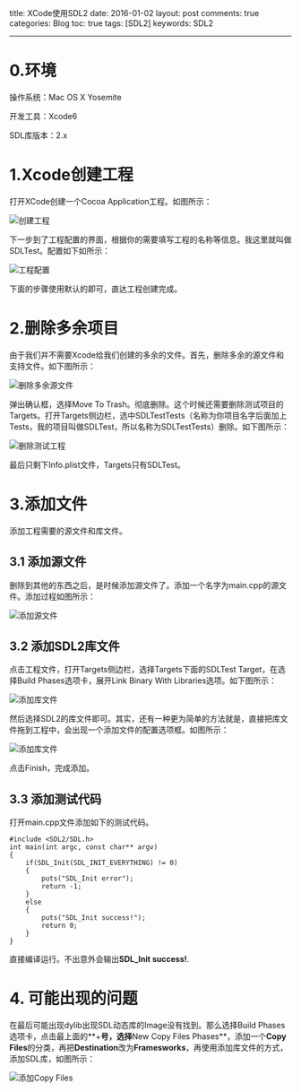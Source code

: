 title: XCode使用SDL2
date: 2016-01-02
layout: post
comments: true
categories: Blog
toc: true 
tags: [SDL2]
keywords: SDL2

---

# 0.环境
操作系统：Mac OS X Yosemite

开发工具：Xcode6

SDL库版本：2.x


# 1.Xcode创建工程
打开XCode创建一个Cocoa Application工程。如图所示：

![创建工程](/images/sdl2_on_mac/sdltest_new_project.png)

<!--more-->

下一步到了工程配置的界面，根据你的需要填写工程的名称等信息。我这里就叫做SDLTest。配置如下如所示：

![工程配置](/images/sdl2_on_mac/sdltest_project_config.png)

下面的步骤使用默认的即可，直达工程创建完成。


# 2.删除多余项目
由于我们并不需要Xcode给我们创建的多余的文件。首先，删除多余的源文件和支持文件。如下图所示：

![删除多余源文件](/images/sdl2_on_mac/sdltest_delete_source.png)

弹出确认框，选择Move To Trash。彻底删除。这个时候还需要删除测试项目的Targets。打开Targets侧边栏，选中SDLTestTests（名称为你项目名字后面加上Tests，我的项目叫做SDLTest，所以名称为SDLTestTests）删除。如下图所示：

![删除测试工程](/images/sdl2_on_mac/sdltest_delete_test_target.png)

最后只剩下Info.plist文件，Targets只有SDLTest。


# 3.添加文件
添加工程需要的源文件和库文件。

## 3.1 添加源文件
删除到其他的东西之后，是时候添加源文件了。添加一个名字为main.cpp的源文件。添加过程如图所示：

![添加源文件](/images/sdl2_on_mac/sdltest_add_source.png)


## 3.2 添加SDL2库文件
点击工程文件，打开Targets侧边栏，选择Targets下面的SDLTest Target，在选择Build Phases选项卡，展开Link Binary With Libraries选项。如下图所示：

![添加库文件](/images/sdl2_on_mac/sdltest_add_lib1.png)

然后选择SDL2的库文件即可。其实，还有一种更为简单的方法就是，直接把库文件拖到工程中，会出现一个添加文件的配置选项框。如图所示：

![添加库文件](/images/sdl2_on_mac/sdltest_drag_lib.png)

点击Finish，完成添加。

## 3.3 添加测试代码
打开main.cpp文件添加如下的测试代码。

```
#include <SDL2/SDL.h>
int main(int argc, const char** argv)
{
    if(SDL_Init(SDL_INIT_EVERYTHING) != 0)
    {
        puts("SDL_Init error");
        return -1;
    }
    else
    {
        puts("SDL_Init success!");
        return 0;
    }
}
```

直接编译运行。不出意外会输出**SDL_Init success!**. 


# 4. 可能出现的问题
在最后可能出现dylib出现SDL动态库的Image没有找到。那么选择Build Phases选项卡，点击最上面的**+**号，选择**New Copy Files Phases**，添加一个**Copy Files**的分类，再把**Destination**改为**Framesworks**，再使用添加库文件的方式，添加SDL库，如图所示：

![添加Copy Files](/images/sdl2_on_mac/sdltest_copy_files.png)


